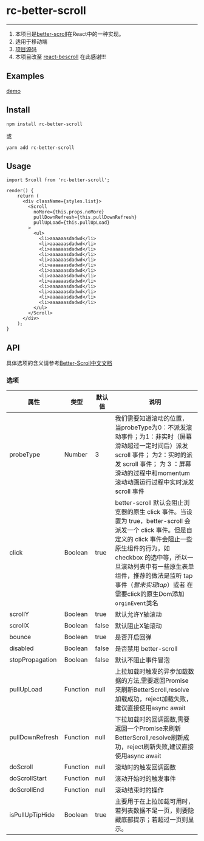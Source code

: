 # rc-better-scroll
---

1. 本项目是[better-scroll](https://github.com/ustbhuangyi/better-scroll)在React中的一种实现。
2. 适用于移动端
3. [项目源码](https://github.com/Fuphoenixes/rc-better-scroll)
4. 本项目改至 [react-bescroll](https://github.com/soluteli/react-bscroll) 在此感谢!!!

## Examples
[demo](https://fuphoenixes.github.io/rc-better-scroll/example/build/)

## Install

```
npm install rc-better-scroll
```
或
```
yarn add rc-better-scroll
```


## Usage

```
import Srcoll from 'rc-better-scroll';

render() {
    return (
      <div className={styles.list}>
        <Scroll
          noMore={this.props.noMore}
          pullDownRefresh={this.pullDownRefresh}
          pullUpLoad={this.pullUpLoad}
        >
          <ul>
            <li>aaaaaasdadwd</li>
            <li>aaaaaasdadwd</li>
            <li>aaaaaasdadwd</li>
            <li>aaaaaasdadwd</li>
            <li>aaaaaasdadwd</li>
            <li>aaaaaasdadwd</li>
            <li>aaaaaasdadwd</li>
            <li>aaaaaasdadwd</li>
            <li>aaaaaasdadwd</li>
            <li>aaaaaasdadwd</li>
            <li>aaaaaasdadwd</li>
            <li>aaaaaasdadwd</li>
            <li>aaaaaasdadwd</li>
          </ul>
        </Scroll>
      </div>
    );
}

```

## API
具体选项的含义请参考[Better-Scroll中文文档](https://ustbhuangyi.github.io/better-scroll/doc/zh-hans)

### 选项
| 属性 | 类型 | 默认值 | 说明 |
| ---- | ---- | ---- | ---- |
| probeType | Number | 3 | 我们需要知道滚动的位置， 当probeType为0：不派发滚动事件；为1：非实时（屏幕滑动超过一定时间后）派发scroll 事件； 为2：实时的派发 scroll 事件； 为 3 ：屏幕滑动的过程中和momentum 滚动动画运行过程中实时派发 scroll 事件 |
| click | Boolean | true| better-scroll 默认会阻止浏览器的原生 click 事件。当设置为 true，better-scroll 会派发一个 click 事件。但是自定义的 click 事件会阻止一些原生组件的行为，如 checkbox 的选中等，所以一旦滚动列表中有一些原生表单组件，推荐的做法是监听 tap 事件（*暂未实现tap*）或者 在需要click的原生Dom添加`orginEvent`类名 |
| scrollY | Boolean | true | 默认允许Y轴滚动 |
| scrollX | Boolean | false | 默认阻止X轴滚动 |
| bounce | Boolean | true | 是否开启回弹 |
| disabled | Boolean | false | 是否禁用 better-scroll |
| stopPropagation | Boolean | false | 默认不阻止事件冒泡 |
| pullUpLoad | Function | null | 上拉加载时触发的异步加载数据的方法,需要返回Promise来刷新BetterScroll,resolve加载成功，reject加载失败，建议直接使用async await
| pullDownRefresh | Function | null | 下拉加载时的回调函数,需要返回一个Promise来刷新BetterScroll,resolve刷新成功，reject刷新失败,建议直接使用async await
| doScroll | Function | null | 滚动时的触发回调函数 |
| doScrollStart | Function | null | 滚动开始时的触发事件 |
| doScrollEnd | Function | null | 滚动结束时的操作 |
| isPullUpTipHide | Boolean | true | 主要用于在上拉加载可用时，若列表数据不足一页，则要隐藏底部提示；若超过一页则显示。 |

